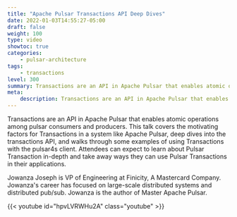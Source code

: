 ```yaml
---
title: "Apache Pulsar Transactions API Deep Dives"
date: 2022-01-03T14:55:27-05:00
draft: false
weight: 100
type: video
showtoc: true
categories:
    - pulsar-architecture
tags:
    - transactions
level: 300
summary: Transactions are an API in Apache Pulsar that enables atomic operations among pulsar consumers and producers. This talk covers the motivating factors for Transactions in a system like Apache Pulsar, deep dives into the transactions API, and walks through some examples of using Transactions with the pulsar4s client.
meta:
    description: Transactions are an API in Apache Pulsar that enables atomic operations among pulsar consumers and producers. Learn more about Pulsar Transaction in-depth.
---
```


Transactions are an API in Apache Pulsar that enables atomic operations among pulsar consumers and producers. This talk covers the motivating factors for Transactions in a system like Apache Pulsar, deep dives into the transactions API, and walks through some examples of using Transactions with the pulsar4s client. Attendees can expect to learn about Pulsar Transaction in-depth and take away ways they can use Pulsar Transactions in their applications.

Jowanza Joseph is VP of Engineering at Finicity, A Mastercard Company. Jowanza's career has focused on large-scale distributed systems and distributed pub/sub. Jowanza is the author of Master Apache Pulsar.

{{< youtube id="hpvLVRWHu2A" class="youtube" >}}

